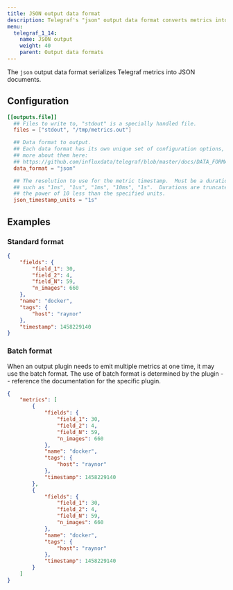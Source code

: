 ```yaml
---
title: JSON output data format
description: Telegraf's "json" output data format converts metrics into JSON documents.
menu:
  telegraf_1_14:
    name: JSON output
    weight: 40
    parent: Output data formats
---
```


The `json` output data format serializes Telegraf metrics into JSON documents.

## Configuration

```toml
[[outputs.file]]
  ## Files to write to, "stdout" is a specially handled file.
  files = ["stdout", "/tmp/metrics.out"]

  ## Data format to output.
  ## Each data format has its own unique set of configuration options, read
  ## more about them here:
  ## https://github.com/influxdata/telegraf/blob/master/docs/DATA_FORMATS_OUTPUT.md
  data_format = "json"

  ## The resolution to use for the metric timestamp.  Must be a duration string
  ## such as "1ns", "1us", "1ms", "10ms", "1s".  Durations are truncated to
  ## the power of 10 less than the specified units.
  json_timestamp_units = "1s"
```

## Examples

### Standard format

```json
{
    "fields": {
        "field_1": 30,
        "field_2": 4,
        "field_N": 59,
        "n_images": 660
    },
    "name": "docker",
    "tags": {
        "host": "raynor"
    },
    "timestamp": 1458229140
}
```

### Batch format

When an output plugin needs to emit multiple metrics at one time, it may use the
batch format.  The use of batch format is determined by the plugin -- reference
the documentation for the specific plugin.

```json
{
    "metrics": [
        {
            "fields": {
                "field_1": 30,
                "field_2": 4,
                "field_N": 59,
                "n_images": 660
            },
            "name": "docker",
            "tags": {
                "host": "raynor"
            },
            "timestamp": 1458229140
        },
        {
            "fields": {
                "field_1": 30,
                "field_2": 4,
                "field_N": 59,
                "n_images": 660
            },
            "name": "docker",
            "tags": {
                "host": "raynor"
            },
            "timestamp": 1458229140
        }
    ]
}
```

